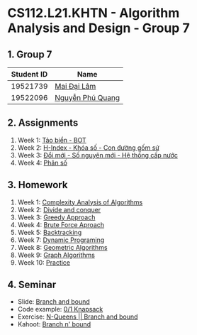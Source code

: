 # CS112.L21.KHTN - Algorithm Analysis and Design - Group 7

## 1. Group 7
| Student ID | Name |
| --- | --- |
| 19521739 | [Mai Đại Lâm](https://github.com/Kaito-Kido) |
| 19522096 | [Nguyễn Phú Quang](https://github.com/McPepperoni) |

## 2. Assignments
1. Week 1: [Tảo biển - BOT](https://github.com/McPepperoni/CS112.L21.KHTN/tree/main/Homework/Week1)
2. Week 2: [H-Index - Khóa số - Con đường gốm sứ](https://github.com/McPepperoni/CS112.L21.KHTN/tree/main/Homework/Week2)
3. Week 3: [Đổi mới - Số nguyên mới - Hệ thống cấp nước](https://github.com/McPepperoni/CS112.L21.KHTN/tree/main/Assignments/Week3)
4. Week 4: [Phân số]()

## 3. Homework
1. Week 1: [Complexity Analysis of Algorithms]() 
2. Week 2: [Divide and conquer]()
3. Week 3: [Greedy Approach]()
4. Week 4: [Brute Force Aproach]()
5. Week 5: [Backtracking](https://github.com/McPepperoni/CS112.L21.KHTN/tree/main/Homework/Week5)
6. Week 7: [Dynamic Programing]()
7. Week 8: [Geometric Algorithms]()
8. Week 9: [Graph Algorithms]()
9. Week 10: [Practice]()
## 4. Seminar
- Slide: [Branch and bound](https://uithcm-my.sharepoint.com/:p:/g/personal/19522096_ms_uit_edu_vn/EcqemTVRv5xGtiNv5ozW0hsBwJe-GT9M_YCdJaCdPD0LCw?e=XNNPTa)
- Code example: [0/1 Knapsack]()
- Exercise: [N-Queens || Branch and bound](https://drive.google.com/drive/folders/1OtuymA9cYkc6OGFagGY5_bQpO30QUl05?usp=sharing)
- Kahoot: [Branch n' bound](https://create.kahoot.it/share/branch-n-bound/138d3fe3-6cea-43c2-adcf-5e7380a28f6d)
